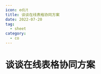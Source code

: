 ```yaml
---
icon: edit
title: 谈谈在线表格协同方案
date: 2022-07-20
tag:
  - sheet
category:
  - co
---
```


# 谈谈在线表格协同方案

<object data="https://github.com/pedrogao/pedrogao.github.io/blob/main/docs/pdfs/谈谈在线表格协同方案.pdf" type="application/pdf" width="800px" height="1000px">
  <embed src="https://github.com/pedrogao/pedrogao.github.io/blob/main/docs/pdfs/谈谈在线表格协同方案.pdf" />
</object>
